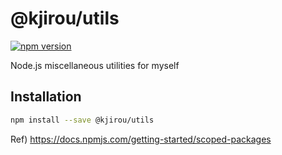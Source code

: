 # @kjirou/utils

[![npm version](https://badge.fury.io/js/%40kjirou%2Futils.svg)](https://badge.fury.io/js/%40kjirou%2Futils)

Node.js miscellaneous utilities for myself


## Installation

```bash
npm install --save @kjirou/utils
```

Ref) https://docs.npmjs.com/getting-started/scoped-packages
